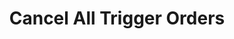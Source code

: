 ---
title: Cancel All Trigger Orders
position_number: 3
type: post
description: /future/trade/v1/entrust/cancel-all-plan
remark: Content-Type = application/x-www-form-urlencoded && application/json
parameters:
    -
        name: symbol
        type: string
        mandatory: true
        default: 
        description: Trading pair. e.g. btc_usdt
        ranges:
content_markdown: |-

                 #### **Limit Flow Rules**

                 200/s/apikey
left_code_blocks:
    -
        code_block: "public void getKLine() {\r\n\tString text = HttpUtil.get(URL + \"/data/api/future/trade/v1/getKLine?market=btc_usdt&type=1min&since=0\");\r\n\tSystem.out.println(text);\r\n}"
        title: Java
        language: java
right_code_blocks:
    - code_block: |-
        {
          "error": {
            "code": "",
            "msg": ""
          },
          "msgInfo": "",
          "result": true,
          "returnCode": 0
        }
      title: Response
      language: json
---